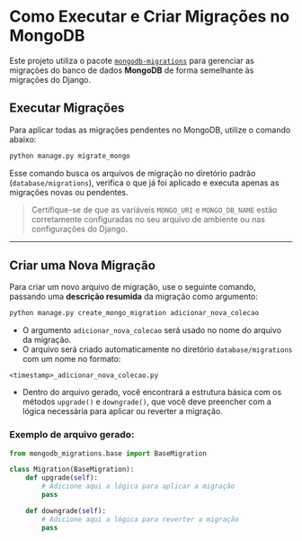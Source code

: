 

# Como Executar e Criar Migrações no MongoDB

Este projeto utiliza o pacote [`mongodb-migrations`](https://pypi.org/project/mongodb-migrations/) para gerenciar as migrações do banco de dados **MongoDB** de forma semelhante às migrações do Django.

## Executar Migrações

Para aplicar todas as migrações pendentes no MongoDB, utilize o comando abaixo:

```bash
python manage.py migrate_mongo
```

Esse comando busca os arquivos de migração no diretório padrão (`database/migrations`), verifica o que já foi aplicado e executa apenas as migrações novas ou pendentes.

> Certifique-se de que as variáveis `MONGO_URI` e `MONGO_DB_NAME` estão corretamente configuradas no seu arquivo de ambiente ou nas configurações do Django.

---

## Criar uma Nova Migração

Para criar um novo arquivo de migração, use o seguinte comando, passando uma **descrição resumida** da migração como argumento:

```bash
python manage.py create_mongo_migration adicionar_nova_colecao
```

* O argumento `adicionar_nova_colecao` será usado no nome do arquivo da migração.
* O arquivo será criado automaticamente no diretório `database/migrations` com um nome no formato:

```
<timestamp>_adicionar_nova_colecao.py
```

* Dentro do arquivo gerado, você encontrará a estrutura básica com os métodos `upgrade()` e `downgrade()`, que você deve preencher com a lógica necessária para aplicar ou reverter a migração.

### Exemplo de arquivo gerado:

```python
from mongodb_migrations.base import BaseMigration

class Migration(BaseMigration):
    def upgrade(self):
        # Adicione aqui a lógica para aplicar a migração
        pass

    def downgrade(self):
        # Adicione aqui a lógica para reverter a migração
        pass
```
